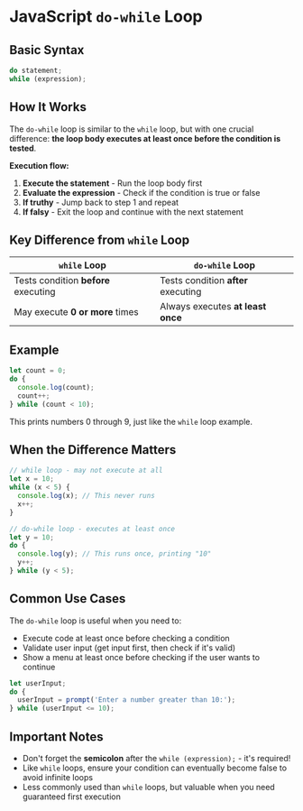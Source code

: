 # JavaScript `do-while` Loop

## Basic Syntax

```javascript
do statement;
while (expression);
```

## How It Works

The `do-while` loop is similar to the `while` loop, but with one crucial difference: **the loop body executes at least once before the condition is tested**.

**Execution flow:**

1. **Execute the statement** - Run the loop body first
2. **Evaluate the expression** - Check if the condition is true or false
3. **If truthy** - Jump back to step 1 and repeat
4. **If falsy** - Exit the loop and continue with the next statement

## Key Difference from `while` Loop

| `while` Loop                         | `do-while` Loop                     |
| ------------------------------------ | ----------------------------------- |
| Tests condition **before** executing | Tests condition **after** executing |
| May execute **0 or more** times      | Always executes **at least once**   |

## Example

```javascript
let count = 0;
do {
  console.log(count);
  count++;
} while (count < 10);
```

This prints numbers 0 through 9, just like the `while` loop example.

## When the Difference Matters

```javascript
// while loop - may not execute at all
let x = 10;
while (x < 5) {
  console.log(x); // This never runs
  x++;
}

// do-while loop - executes at least once
let y = 10;
do {
  console.log(y); // This runs once, printing "10"
  y++;
} while (y < 5);
```

## Common Use Cases

The `do-while` loop is useful when you need to:

- Execute code at least once before checking a condition
- Validate user input (get input first, then check if it's valid)
- Show a menu at least once before checking if the user wants to continue

```javascript
let userInput;
do {
  userInput = prompt('Enter a number greater than 10:');
} while (userInput <= 10);
```

## Important Notes

- Don't forget the **semicolon** after the `while (expression);` - it's required!
- Like `while` loops, ensure your condition can eventually become false to avoid infinite loops
- Less commonly used than `while` loops, but valuable when you need guaranteed first execution
